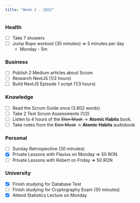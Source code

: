 ```yaml
---
title: "Week 2 - 2022"
---
```

### Health
- [ ] Take 7 showers
- [ ] Jump Rope workout (35 minutes) => 5 minutes per day
	- Monday - 5m

### Business
- [ ] Publish 2 Medium articles about Scrum
- [ ] Research NextJS (1/2 hours)
- [ ] Build NextJS Episode 1 script (1/3 hours)

### Knowledge
- [ ] Read the Scrum Guide once (3.802 words)
- [ ] Take 2 Test Scrum Assessments (1/2)
- [ ] Listen to 4 hours of the ~~Elon Musk~~ -> **Atomic Habits** book.
- [ ] Take notes from the ~~Elon Musk~~ -> **Atomic Habits** audiobook

### Personal
- [ ] Sunday Retrospective (30 minutes)
- [x] Private Lessons with Flavius on Monday => 50 RON
- [ ] Private Lessons with Robert on Friday => 50 RON

### University 
- [x] Finish studying for Database Test
- [ ] Finish studying for Cryptography Exam (30 minutes)
- [x] Attend Statistics Lecture on Monday